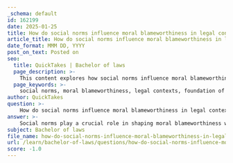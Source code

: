 ```yaml
---
_schema: default
id: 162199
date: 2025-01-25
title: How do social norms influence moral blameworthiness in legal contexts?
article_title: How do social norms influence moral blameworthiness in legal contexts?
date_format: MMM DD, YYYY
post_on_text: Posted on
seo:
  title: QuickTakes | Bachelor of laws
  page_description: >-
    This content explores how social norms influence moral blameworthiness in legal contexts, highlighting their role in legal standards, legislation, and societal perceptions surrounding ethics and accountability.
  page_keywords: >-
    social norms, moral blameworthiness, legal contexts, foundation of legal standards, influence on legislation, intuitive processes, judgment of transgressions, cognitive impact, moral responsibility, societal expectations
author: QuickTakes
question: >-
    How do social norms influence moral blameworthiness in legal contexts?
answer: >-
    Social norms play a crucial role in shaping moral blameworthiness within legal contexts. These norms are the unwritten rules that govern behavior in society, influencing how individuals perceive right and wrong. Here are several ways in which social norms impact moral blameworthiness:\n\n1. **Foundation of Legal Standards**: Certain crimes, such as murder and theft, are categorized as mala in se, meaning they are inherently wrong due to moral considerations. This classification indicates that moral ideas, which are often derived from social norms, significantly shape the content of laws. Laws are designed to reflect societal views on right and wrong, thus establishing a framework for moral blameworthiness (Devlin).\n\n2. **Influence on Legislation**: Laws governing various aspects of life, including sexual conduct and property rights, are often motivated by prevailing moral opinions. This demonstrates that societal values and conventional morality directly inform legislative processes. When laws are enacted based on these norms, individuals are held morally accountable according to the standards that society has established (Devlin).\n\n3. **Intuitive and Deliberative Processes**: The development of moral guidelines is influenced by both intuitive responses and deliberate reasoning. This interplay suggests that societal norms are shaped not only by rational thought but also by emotional experiences and behavioral realities. As a result, how laws are perceived and enacted can vary based on the prevailing social norms, which in turn affects moral blameworthiness (Haidt).\n\n4. **Judgment of Transgressions**: Social norms can influence how individuals judge transgressions. For instance, actions that violate social norms may be perceived as more blameworthy than those that do not, even if the legal implications are the same. This distinction between moral and conventional rules can lead to varying degrees of moral blameworthiness assigned to individuals based on societal expectations (Haidt).\n\n5. **Cognitive and Behavioral Impact**: Social norms can affect cognition and behavior, influencing perception, judgment, and decision-making. For example, individuals may be more likely to assign blame to actions that are widely viewed as immoral within their community, regardless of the legal context. This cognitive bias can lead to a heightened sense of moral blameworthiness for certain behaviors that deviate from social norms (Asch, 1956; Sherif, 1935).\n\n6. **Accountability and Moral Responsibility**: The concept of moral responsibility is often tied to societal expectations. An agent is considered morally accountable for actions that exceed what can be reasonably expected of them, and they deserve blame if their actions are deemed morally wrong. This accountability is influenced by the prevailing social norms that define what is considered acceptable behavior (Mele and Robb, 1998).\n\nIn summary, social norms significantly influence moral blameworthiness in legal contexts by shaping the laws that govern behavior, informing legislative processes, and affecting how individuals perceive and judge actions. Understanding this relationship is essential for comprehending how ethical considerations are integrated into the legal system and societal expectations.
subject: Bachelor of laws
file_name: how-do-social-norms-influence-moral-blameworthiness-in-legal-contexts.md
url: /learn/bachelor-of-laws/questions/how-do-social-norms-influence-moral-blameworthiness-in-legal-contexts
score: -1.0
---
```


&nbsp;